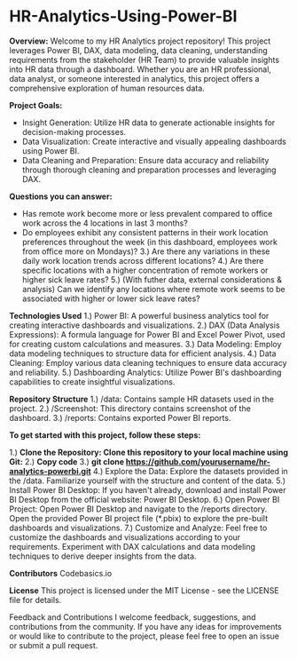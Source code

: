 # HR-Analytics-Using-Power-BI

**Overview:**
Welcome to my HR Analytics project repository! This project leverages Power BI, DAX, data modeling, data cleaning, understanding requirements from the stakeholder (HR Team) to provide valuable insights into HR data through a dashboard. Whether you are an HR professional, data analyst, or someone interested in analytics, this project offers a comprehensive exploration of human resources data.


**Project Goals:**
- Insight Generation: Utilize HR data to generate actionable insights for decision-making processes.
-  Data Visualization: Create interactive and visually appealing dashboards using Power BI.
-   Data Cleaning and Preparation: Ensure data accuracy and reliability through thorough cleaning and preparation processes and leveraging DAX.

**Questions you can answer:**
- Has remote work become more or less prevalent compared to office work across the 4 locations in last 3 months?
- Do employees exhibit any consistent patterns in their work location preferences throughout the week (in this dashboard, employees work from office more on Mondays)?
3.) Are there any variations in these daily work location trends across different locations?
4.) Are there specific locations with a higher concentration of remote workers or higher sick leave rates?
5.) (With futher data, external considerations & analysis) Can we identify any locations where remote work seems to be associated with higher or lower sick leave rates?

**Technologies Used**
1.) Power BI: A powerful business analytics tool for creating interactive dashboards and visualizations.
2.) DAX (Data Analysis Expressions): A formula language for Power BI and Excel Power Pivot, used for creating custom calculations and measures.
3.) Data Modeling: Employ data modeling techniques to structure data for efficient analysis.
4.) Data Cleaning: Employ various data cleaning techniques to ensure data accuracy and reliability.
5.) Dashboarding Analytics: Utilize Power BI's dashboarding capabilities to create insightful visualizations.

**Repository Structure**
1.) /data: Contains sample HR datasets used in the project.
2.) /Screenshot: This directory contains screenshot of the dashboard.
3.) /reports: Contains exported Power BI reports.

**To get started with this project, follow these steps:**

1.) **Clone the Repository: Clone this repository to your local machine using Git:**
2.) **Copy code**
3.) **git clone https://github.com/yourusername/hr-analytics-powerbi.git**
4.) Explore the Data: Explore the datasets provided in the /data. Familiarize yourself with the structure and content of the data.
5.) Install Power BI Desktop: If you haven't already, download and install Power BI Desktop from the official website: Power BI Desktop.
6.) Open Power BI Project: Open Power BI Desktop and navigate to the /reports directory. Open the provided Power BI project file (*.pbix) to explore the pre-built dashboards and visualizations.
7.) Customize and Analyze: Feel free to customize the dashboards and visualizations according to your requirements. Experiment with DAX calculations and data modeling techniques to derive deeper insights from the data.

**Contributors**
Codebasics.io

**License**
This project is licensed under the MIT License - see the LICENSE file for details.

Feedback and Contributions
I welcome feedback, suggestions, and contributions from the community. If you have any ideas for improvements or would like to contribute to the project, please feel free to open an issue or submit a pull request.
